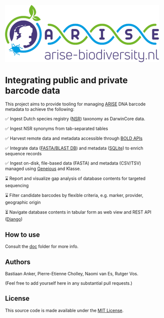 ![](doc/arise-logo.jpeg)

# Integrating public and private barcode data

This project aims to provide tooling for managing 
[ARISE](https://www.arise-biodiversity.nl/) DNA barcode metadata to achieve
the following:

✅ Ingest Dutch species registry 
   ([NSR](https://www.nederlandsesoorten.nl/content/toegang-tot-de-data)) taxonomy 
   as DarwinCore data.
   
✅ Ingest NSR synonyms from tab-separated tables

✅ Harvest remote data and metadata accessible through 
   [BOLD APIs](https://www.boldsystems.org/index.php/api_home)   
   
✅ Integrate data ([FASTA/BLAST DB](https://www.ncbi.nlm.nih.gov/books/NBK279690/)) 
   and metadata ([SQLite](https://www.sqlite.org/index.html)) to enrich sequence records
   
✅ Ingest on-disk, file-based data (FASTA) and metadata (CSV/TSV) managed 
   using [Geneious](https://www.geneious.com/) and Klasse.

⌛ Report and visualize gap analysis of database contents for targeted sequencing 
   
⌛ Filter candidate barcodes by flexible criteria, e.g. marker, provider, geographic origin

⏳ Navigate database contents in tabular form as web view and REST API 
   ([Django](https://www.djangoproject.com/))

## How to use

Consult the [doc](doc) folder for more info.

## Authors

Bastiaan Anker, Pierre-Etienne Cholley, Naomi van Es, Rutger Vos. 

(Feel free to add yourself here in any substantial pull requests.)

## License

This source code is made available under the [MIT License](LICENSE).
